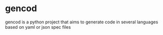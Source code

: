 # gencod
gencod is a python project that aims to generate code in several languages based on yaml or json spec files
